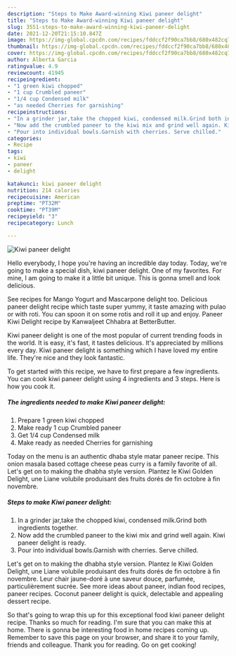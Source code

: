 ```yaml
---
description: "Steps to Make Award-winning Kiwi paneer delight"
title: "Steps to Make Award-winning Kiwi paneer delight"
slug: 3551-steps-to-make-award-winning-kiwi-paneer-delight
date: 2021-12-20T21:15:10.847Z
image: https://img-global.cpcdn.com/recipes/fddccf2f90ca7bb8/680x482cq70/kiwi-paneer-delight-recipe-main-photo.jpg
thumbnail: https://img-global.cpcdn.com/recipes/fddccf2f90ca7bb8/680x482cq70/kiwi-paneer-delight-recipe-main-photo.jpg
cover: https://img-global.cpcdn.com/recipes/fddccf2f90ca7bb8/680x482cq70/kiwi-paneer-delight-recipe-main-photo.jpg
author: Alberta Garcia
ratingvalue: 4.9
reviewcount: 41945
recipeingredient:
- "1 green kiwi chopped"
- "1 cup Crumbled paneer"
- "1/4 cup Condensed milk"
- "as needed Cherries for garnishing"
recipeinstructions:
- "In a grinder jar,take the chopped kiwi, condensed milk.Grind both ingredients together."
- "Now add the crumbled paneer to the kiwi mix and grind well again. Kiwi paneer delight is ready."
- "Pour into individual bowls.Garnish with cherries. Serve chilled."
categories:
- Recipe
tags:
- kiwi
- paneer
- delight

katakunci: kiwi paneer delight 
nutrition: 214 calories
recipecuisine: American
preptime: "PT32M"
cooktime: "PT39M"
recipeyield: "3"
recipecategory: Lunch

---
```



![Kiwi paneer delight](https://img-global.cpcdn.com/recipes/fddccf2f90ca7bb8/680x482cq70/kiwi-paneer-delight-recipe-main-photo.jpg)

Hello everybody, I hope you're having an incredible day today. Today, we're going to make a special dish, kiwi paneer delight. One of my favorites. For mine, I am going to make it a little bit unique. This is gonna smell and look delicious.

See recipes for Mango Yogurt and Mascarpone delight too. Delicious paneer delight recipe which taste super yummy, it taste amazing with pulao or with roti. You can spoon it on some rotis and roll it up and enjoy. Paneer Kiwi Delight recipe by Kanwaljeet Chhabra at BetterButter.

Kiwi paneer delight is one of the most popular of current trending foods in the world. It is easy, it's fast, it tastes delicious. It's appreciated by millions every day. Kiwi paneer delight is something which I have loved my entire life. They're nice and they look fantastic.


To get started with this recipe, we have to first prepare a few ingredients. You can cook kiwi paneer delight using 4 ingredients and 3 steps. Here is how you cook it.

<!--inarticleads1-->

##### The ingredients needed to make Kiwi paneer delight:

1. Prepare 1 green kiwi chopped
1. Make ready 1 cup Crumbled paneer
1. Get 1/4 cup Condensed milk
1. Make ready as needed Cherries for garnishing


Today on the menu is an authentic dhaba style matar paneer recipe. This onion masala based cottage cheese peas curry is a family favorite of all. Let&#39;s get on to making the dhabha style version. Plantez le Kiwi Golden Delight, une Liane volubile produisant des fruits dorés de fin octobre à fin novembre. 

<!--inarticleads2-->

##### Steps to make Kiwi paneer delight:

1. In a grinder jar,take the chopped kiwi, condensed milk.Grind both ingredients together.
1. Now add the crumbled paneer to the kiwi mix and grind well again. Kiwi paneer delight is ready.
1. Pour into individual bowls.Garnish with cherries. Serve chilled.


Let&#39;s get on to making the dhabha style version. Plantez le Kiwi Golden Delight, une Liane volubile produisant des fruits dorés de fin octobre à fin novembre. Leur chair jaune-doré à une saveur douce, parfumée, particulièrement sucrée. See more ideas about paneer, indian food recipes, paneer recipes. Coconut paneer delight is quick, delectable and appealing dessert recipe. 

So that's going to wrap this up for this exceptional food kiwi paneer delight recipe. Thanks so much for reading. I'm sure that you can make this at home. There is gonna be interesting food in home recipes coming up. Remember to save this page on your browser, and share it to your family, friends and colleague. Thank you for reading. Go on get cooking!
